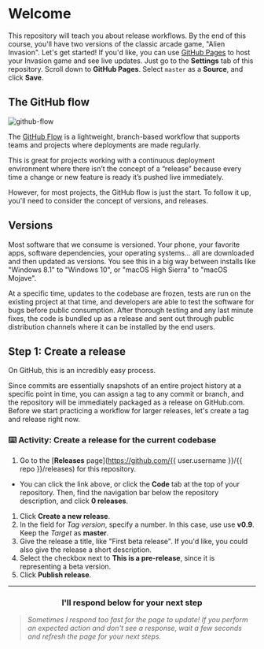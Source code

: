 # Welcome

This repository will teach you about release workflows. By the end of this course, you'll have two versions of the classic arcade game, "Alien Invasion". Let's get started! If you'd like, you can use [GitHub Pages](https://pages.github.com/) to host your Invasion game and see live updates. Just go to the **Settings** tab of this repository. Scroll down to **GitHub Pages**. Select `master` as a **Source**, and click **Save**.

## The GitHub flow

![github-flow](https://user-images.githubusercontent.com/6351798/48032310-63842400-e114-11e8-8db0-06dc0504dcb5.png)

The [GitHub Flow](https://guides.github.com/introduction/flow/) is a lightweight, branch-based workflow that supports teams and projects where deployments are made regularly.

This is great for projects working with a continuous deployment environment where there isn’t the concept of a “release” because every time a change or new feature is ready it’s pushed live immediately.

However, for most projects, the GitHub flow is just the start. To follow it up, you'll need to consider the concept of versions, and releases.

## Versions

Most software that we consume is versioned. Your phone, your favorite apps, software dependencies, your operating systems... all are downloaded and then updated as versions. You see this in a big way between installs like "Windows 8.1" to "Windows 10", or "macOS High Sierra" to "macOS Mojave".

At a specific time, updates to the codebase are frozen, tests are run on the existing project at that time, and developers are able to test the software for bugs before public consumption. After thorough testing and any last minute fixes, the code is bundled up as a release and sent out through public distribution channels where it can be installed by the end users.

## Step 1: Create a release

On GitHub, this is an incredibly easy process.

Since commits are essentially snapshots of an entire project history at a specific point in time, you can assign a tag to any commit or branch, and the repository will be immediately packaged as a release on GitHub.com. Before we start practicing a workflow for larger releases, let's create a tag and release right now.

### :keyboard: Activity: Create a release for the current codebase

1. Go to the [**Releases** page](https://github.com/{{ user.username }}/{{ repo }}/releases) for this repository.
  - You can click the link above, or click the **Code** tab at the top of your repository. Then, find the navigation bar below the repository description, and click **0 releases**.
1. Click **Create a new release**.
1. In the field for _Tag version_, specify a number. In this case, use use **v0.9**. Keep the _Target_ as **master**.
1. Give the release a title, like "First beta release". If you'd like, you could also give the release a short description.
1. Select the checkbox next to **This is a pre-release**, since it is representing a beta version.
1. Click **Publish release**.

<hr>
<h3 align="center">I'll respond below for your next step</h3>

> _Sometimes I respond too fast for the page to update! If you perform an expected action and don't see a response, wait a few seconds and refresh the page for your next steps._
